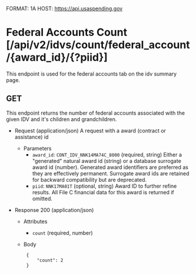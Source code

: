 FORMAT: 1A
HOST: https://api.usaspending.gov
            
# Federal Accounts Count [/api/v2/idvs/count/federal_account/{award_id}/{?piid}]

This endpoint is used for the federal accounts tab on the idv summary page.

## GET

This endpoint returns the number of federal accounts associated with the given IDV and it's children and grandchildren.

+ Request (application/json)
    A request with a award (contract or assistance) id 
    + Parameters        
        + `award_id`: `CONT_IDV_NNK14MA74C_8000` (required, string)
            Either a "generated" natural award id (string) or a database surrogate award id (number).  Generated award identifiers are preferred as they are effectively permanent.  Surrogate award ids are retained for backward compatibility but are deprecated.
        + `piid`: `NNK17MA01T` (optional, string)
            Award ID to further refine results.  All File C financial data for this award is returned if omitted.

+ Response 200 (application/json)
    + Attributes 
        + `count` (required, number)
     + Body
    
            {
                "count": 2
            }